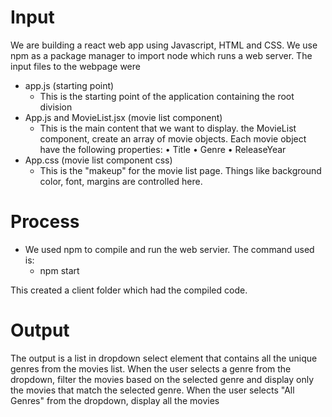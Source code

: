 # Input
We are building a react web app using Javascript, HTML and CSS. We use npm as a package manager to import node which runs a web server.
The input files to the webpage were
- app.js (starting point)
  - This is the starting point of the application containing the root division
- App.js and MovieList.jsx (movie list component)
  - This is the main content that we want to display. the MovieList component, create an array of movie objects. Each movie object have the following properties:
•	Title
•	Genre
•	ReleaseYear
- App.css (movie list component css)
  - This is the "makeup" for the movie list page. Things like background color, font, margins are controlled here.   


# Process
- We used npm to compile and run the web servier. The command used is:
  - npm start

This created a client folder which had the compiled code.
  
# Output
The output is a list in dropdown select element that contains all the unique genres from the movies list. When the user selects a genre from the dropdown, filter the movies based on the selected genre and display only the movies that match the selected genre. When the user selects "All Genres" from the dropdown, display all the movies


